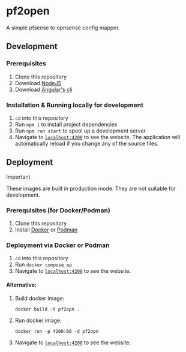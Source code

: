 # pf2open

A simple pfsense to opnsense config mapper.

## Development

### Prerequisites

1. Clone this repository
1. Download [NodeJS](https://nodejs.org/en)
1. Download [Angular's cli](https://angular.io/guide/setup-local#install-the-angular-cli)

### Installation & Running locally for development

1. `cd` into this repository
1. Run `npm i`  to install project dependencies
1. Run `npm run start` to spool up a development server
1. Navigate to [`localhost:4200`](localhost:4200) to see the website. The application will automatically reload if you change any of the source files.

## Deployment

> [!IMPORTANT]
> These images are built in production mode. They are not suitable for development.

### Prerequisites (for Docker/Podman)

1. Clone this repository
2. Install [Docker](https://docs.docker.com/engine/install/) or [Podman](https://podman.io/docs/installation)

### Deployment via Docker or Podman

1. `cd` into this repository
1. Run `docker compose up`
1. Navigate to [`localhost:4200`](localhost:4200) to see the website.

#### Alternative:
1. Build docker image: 
    ```
    docker build -t pf2opn .       
     ```
1. Run docker image: 
    ```
    docker run -p 4200:80 -d pf2opn
    ```
1. Navigate to [`localhost:4200`](localhost:4200) to see the website.